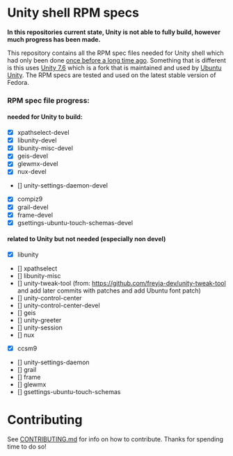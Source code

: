 # Unity shell RPM specs
**In this repositories current state, Unity is not able to fully build, however much progress has been made.**

This repository contains all the RPM spec files needed for
Unity shell which had only been done [once before a long time ago](https://github.com/chenxiaolong/Unity-for-Fedora). Something that is different is this uses [Unity 7.6](https://gitlab.com/ubuntu-unity/unity/unity) which is a fork that is maintained and used by [Ubuntu Unity](https://ubuntuunity.org/). The RPM specs are tested and used on the latest stable version of Fedora.

### RPM spec file progress:
#### needed for Unity to build:
* [X] xpathselect-devel
* [X] libunity-devel
* [X] libunity-misc-devel
* [X] geis-devel
* [X] glewmx-devel
* [X] nux-devel
* [] unity-settings-daemon-devel
* [X] compiz9
* [X] grail-devel
* [X] frame-devel
* [X] gsettings-ubuntu-touch-schemas-devel
#### related to Unity but not needed (especially non devel)
* [X] libunity
* [] xpathselect
* [] libunity-misc
* [] unity-tweak-tool (from: https://github.com/freyja-dev/unity-tweak-tool and add later commits with patches and add Ubuntu font patch)
* [] unity-control-center
* [] unity-control-center-devel
* [] geis
* [] unity-greeter
* [] unity-session
* [] nux
* [X] ccsm9
* [] unity-settings-daemon
* [] grail
* [] frame
* [] glewmx
* [] gsettings-ubuntu-touch-schemas

# Contributing
See [CONTRIBUTING.md](https://github.com/cat-master21/unityDE-specs/blob/main/CONTRIBUTING.md) for info on how to contribute. Thanks for spending time to do so!